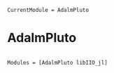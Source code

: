 ```@meta
CurrentModule = AdalmPluto
```

# AdalmPluto

```@index
```

```@autodocs
Modules = [AdalmPluto libIIO_jl]
```
